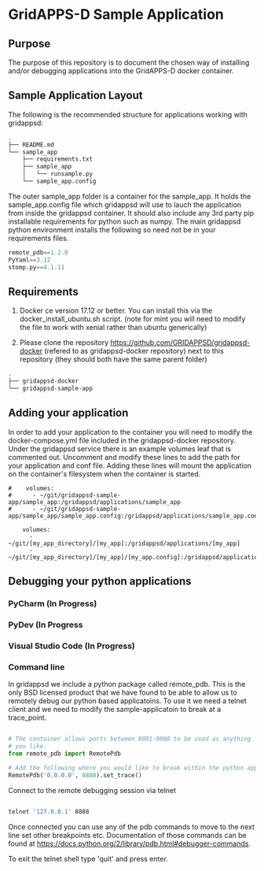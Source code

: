 # GridAPPS-D Sample Application

## Purpose

The purpose of this repository is to document the chosen way of installing and/or debugging applications into the GridAPPS-D docker container.

## Sample Application Layout

The following is the recommended structure for applications working with gridappsd:

```` bash
.
├── README.md
└── sample_app
    ├── requirements.txt
    ├── sample_app
    │   └── runsample.py
    └── sample_app.config

````

The outer sample_app folder is a container for the sample_app.  It holds the sample_app.config file which gridappsd will use to lauch the application from inside the gridappsd container.  It should also include any 3rd party pip installable requirements for python such as numpy.  The main gridappsd python environment installs the following so need not be in your requirements files.

```` python
remote_pdb==1.2.0
PyYaml==3.12
stomp.py==4.1.11
````

## Requirements

1. Docker ce version 17.12 or better.  You can install this via the docker_install_ubuntu.sh script.  (note for mint you will need to modify the file to work with xenial rather than ubuntu generically)

1. Please clone the repository <https://github.com/GRIDAPPSD/gridappsd-docker> (refered to as gridappsd-docker repository) next to this repository (they should both have the same parent folder)

```` bash
.
├── gridappsd-docker
└── gridappsd-sample-app
````

## Adding your application

In order to add your application to the container you will need to modify the docker-compose.yml file included in the gridappsd-docker repository.  Under the gridappsd service there is an example volumes leaf that is commented out.  Uncomment and modify these lines to add the path for your application and conf file.  Adding these lines will mount the application on the container's filesystem when the container is started.

````
#    volumes:
#      - ~/git/gridappsd-sample-app/sample_app:/gridappsd/applications/sample_app
#      - ~/git/gridappsd-sample-app/sample_app/sample_app.config:/gridappsd/applications/sample_app.config

    volumes:
      - ~/git/[my_app_directory]/[my_app]:/gridappsd/applications/[my_app]
      - ~/git/[my_app_directory]/[my_app]/[my_app.config]:/gridappsd/applications/[my_app.config]

````

## Debugging your python applications

### PyCharm (In Progress)

### PyDev (In Progress

### Visual Studio Code (In Progress)

### Command line

In gridappsd we include a python package called remote_pdb.  This is the only BSD licensed product that we have found to be able to allow us to remotely debug our python based applicatoins.  To use it we need a telnet client and we need to modify the sample-applicatoin to break at a trace_point.

```` python

# The container allows ports between 8001-9000 to be used as anything
# you like.
from remote_pdb import RemotePdb

# Add the following where you would like to break within the python app.
RemotePdb('0.0.0.0', 8888).set_trace()

````

Connect to the remote debugging session via telnet 

```` bash

telnet '127.0.0.1' 8888
````

Once connected you can use any of the pdb commands to move to the next line set other breakpoints etc.  Documentation of those commands can be found at <https://docs.python.org/2/library/pdb.html#debugger-commands>.

To exit the telnet shell type 'quit' and press enter.
